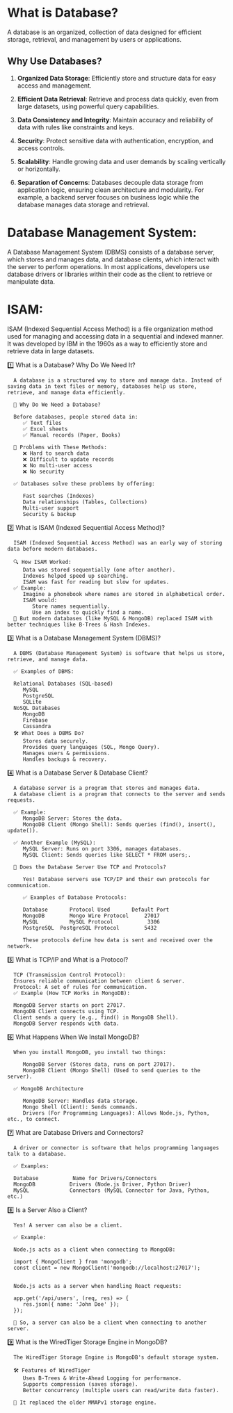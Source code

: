 # What is Database?

A database is an organized, collection of data designed for efficient storage, retrieval, and management by users or applications.

## Why Use Databases?

1. **Organized Data Storage**: 
   Efficiently store and structure data for easy access and management.

2. **Efficient Data Retrieval**: 
   Retrieve and process data quickly, even from large datasets, using powerful query capabilities.

3. **Data Consistency and Integrity**: 
   Maintain accuracy and reliability of data with rules like constraints and keys.

4. **Security**: 
   Protect sensitive data with authentication, encryption, and access controls.

5. **Scalability**: 
   Handle growing data and user demands by scaling vertically or horizontally.

6. **Separation of Concerns**: 
   Databases decouple data storage from application logic, ensuring clean architecture and modularity. 
   For example, a backend server focuses on business logic while the database manages data storage and retrieval.



# Database Management System:

A Database Management System (DBMS) consists of a database server, which stores and manages data, and database clients, which interact with the server to perform operations. In most applications, developers use database drivers or libraries within their code as the client to retrieve or manipulate data.



# ISAM:

ISAM (Indexed Sequential Access Method) is a file organization method used for managing and accessing data in a sequential and indexed manner. It was developed by IBM in the 1960s as a way to efficiently store and retrieve data in large datasets.



1️⃣ What is a Database? Why Do We Need It?

      A database is a structured way to store and manage data. Instead of saving data in text files or memory, databases help us store, retrieve, and manage data efficiently.

      📝 Why Do We Need a Database?

      Before databases, people stored data in: 
         ✅ Text files
         ✅ Excel sheets
         ✅ Manual records (Paper, Books)

      🛑 Problems with These Methods:
         ❌ Hard to search data
         ❌ Difficult to update records
         ❌ No multi-user access
         ❌ No security

      ✅ Databases solve these problems by offering:

         Fast searches (Indexes)
         Data relationships (Tables, Collections)
         Multi-user support
         Security & backup




2️⃣ What is ISAM (Indexed Sequential Access Method)?

      ISAM (Indexed Sequential Access Method) was an early way of storing data before modern databases.

      🔍 How ISAM Worked:
         Data was stored sequentially (one after another).
         Indexes helped speed up searching.
         ISAM was fast for reading but slow for updates.
      ✅ Example:
         Imagine a phonebook where names are stored in alphabetical order. 
         ISAM would:
            Store names sequentially.
            Use an index to quickly find a name.
      🚀 But modern databases (like MySQL & MongoDB) replaced ISAM with better techniques like B-Trees & Hash Indexes.




3️⃣ What is a Database Management System (DBMS)?

      A DBMS (Database Management System) is software that helps us store, retrieve, and manage data.

      ✅ Examples of DBMS:

      Relational Databases (SQL-based)
         MySQL
         PostgreSQL
         SQLite
      NoSQL Databases
         MongoDB
         Firebase
         Cassandra
      🛠 What Does a DBMS Do?
         Stores data securely.
         Provides query languages (SQL, Mongo Query).
         Manages users & permissions.
         Handles backups & recovery.




4️⃣ What is a Database Server & Database Client?

      A database server is a program that stores and manages data.
      A database client is a program that connects to the server and sends requests.

      ✅ Example:
         MongoDB Server: Stores the data.
         MongoDB Client (Mongo Shell): Sends queries (find(), insert(), update()).

      ✅ Another Example (MySQL):
         MySQL Server: Runs on port 3306, manages databases.
         MySQL Client: Sends queries like SELECT * FROM users;.

      📡 Does the Database Server Use TCP and Protocols?

         Yes! Database servers use TCP/IP and their own protocols for communication.

         ✅ Examples of Database Protocols:

         Database    	Protocol Used     	Default Port
         MongoDB	    Mongo Wire Protocol    	27017
         MySQL	        MySQL Protocol	         3306
         PostgreSQL	 PostgreSQL Protocol    	5432

         These protocols define how data is sent and received over the network.



5️⃣ What is TCP/IP and What is a Protocol?

      TCP (Transmission Control Protocol): 
      Ensures reliable communication between client & server.
      Protocol: A set of rules for communication.
      ✅ Example (How TCP Works in MongoDB):

      MongoDB Server starts on port 27017.
      MongoDB Client connects using TCP.
      Client sends a query (e.g., find() in MongoDB Shell).
      MongoDB Server responds with data.



6️⃣ What Happens When We Install MongoDB?

      When you install MongoDB, you install two things:

         MongoDB Server (Stores data, runs on port 27017).
         MongoDB Client (Mongo Shell) (Used to send queries to the server).

      ✅ MongoDB Architecture

         MongoDB Server: Handles data storage.
         Mongo Shell (Client): Sends commands.
         Drivers (For Programming Languages): Allows Node.js, Python, etc., to connect.




7️⃣ What are Database Drivers and Connectors?

      A driver or connector is software that helps programming languages talk to a database.

      ✅ Examples:

      Database	         Name for Drivers/Connectors
      MongoDB        	Drivers (Node.js Driver, Python Driver)
      MySQL	            Connectors (MySQL Connector for Java, Python, etc.)



8️⃣ Is a Server Also a Client?

      Yes! A server can also be a client.

      ✅ Example:

      Node.js acts as a client when connecting to MongoDB:

      import { MongoClient } from 'mongodb';
      const client = new MongoClient('mongodb://localhost:27017');


      Node.js acts as a server when handling React requests:

      app.get('/api/users', (req, res) => {
         res.json({ name: 'John Doe' });
      });

      🚀 So, a server can also be a client when connecting to another server.




9️⃣ What is the WiredTiger Storage Engine in MongoDB?

      The WiredTiger Storage Engine is MongoDB's default storage system.

      🛠 Features of WiredTiger
         Uses B-Trees & Write-Ahead Logging for performance.
         Supports compression (saves storage).
         Better concurrency (multiple users can read/write data faster).
         
      🚀 It replaced the older MMAPv1 storage engine.

